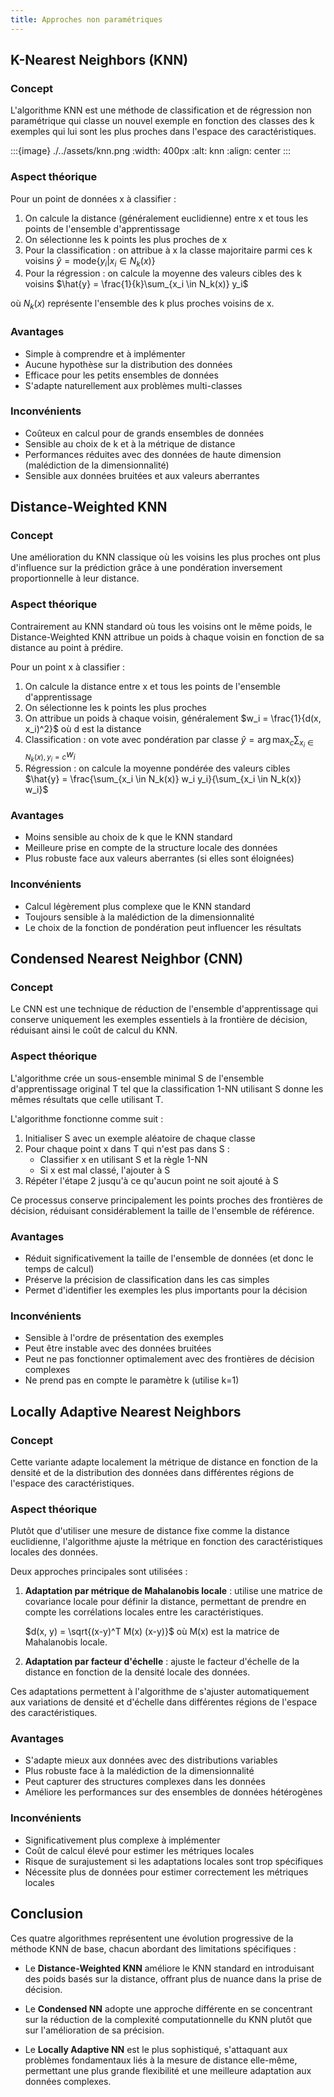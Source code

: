```yaml
---
title: Approches non paramétriques
---
```


## K-Nearest Neighbors (KNN)

### Concept
L'algorithme KNN est une méthode de classification et de régression non paramétrique qui classe un nouvel exemple en fonction des classes des k exemples qui lui sont les plus proches dans l'espace des caractéristiques.

:::{image} ./../assets/knn.png
:width: 400px
:alt: knn
:align: center
:::

### Aspect théorique
Pour un point de données x à classifier :
1. On calcule la distance (généralement euclidienne) entre x et tous les points de l'ensemble d'apprentissage
2. On sélectionne les k points les plus proches de x
3. Pour la classification : on attribue à x la classe majoritaire parmi ces k voisins $\hat{y} = \text{mode}\{y_i | x_i \in N_k(x)\}$
4. Pour la régression : on calcule la moyenne des valeurs cibles des k voisins $\hat{y} = \frac{1}{k}\sum_{x_i \in N_k(x)} y_i$

où $N_k(x)$ représente l'ensemble des k plus proches voisins de x.

### Avantages

- Simple à comprendre et à implémenter
- Aucune hypothèse sur la distribution des données
- Efficace pour les petits ensembles de données
- S'adapte naturellement aux problèmes multi-classes

### Inconvénients
- Coûteux en calcul pour de grands ensembles de données
- Sensible au choix de k et à la métrique de distance
- Performances réduites avec des données de haute dimension (malédiction de la dimensionnalité)
- Sensible aux données bruitées et aux valeurs aberrantes

## Distance-Weighted KNN

### Concept
Une amélioration du KNN classique où les voisins les plus proches ont plus d'influence sur la prédiction grâce à une pondération inversement proportionnelle à leur distance.

### Aspect théorique
Contrairement au KNN standard où tous les voisins ont le même poids, le Distance-Weighted KNN attribue un poids à chaque voisin en fonction de sa distance au point à prédire.

Pour un point x à classifier :
1. On calcule la distance entre x et tous les points de l'ensemble d'apprentissage
2. On sélectionne les k points les plus proches
3. On attribue un poids à chaque voisin, généralement $w_i = \frac{1}{d(x, x_i)^2}$ où d est la distance
4. Classification : on vote avec pondération par classe $\hat{y} = \arg\max_c \sum_{x_i \in N_k(x), y_i=c} w_i$
5. Régression : on calcule la moyenne pondérée des valeurs cibles $\hat{y} = \frac{\sum_{x_i \in N_k(x)} w_i y_i}{\sum_{x_i \in N_k(x)} w_i}$ 

### Avantages
- Moins sensible au choix de k que le KNN standard
- Meilleure prise en compte de la structure locale des données
- Plus robuste face aux valeurs aberrantes (si elles sont éloignées)

### Inconvénients
- Calcul légèrement plus complexe que le KNN standard
- Toujours sensible à la malédiction de la dimensionnalité
- Le choix de la fonction de pondération peut influencer les résultats

## Condensed Nearest Neighbor (CNN)

### Concept
Le CNN est une technique de réduction de l'ensemble d'apprentissage qui conserve uniquement les exemples essentiels à la frontière de décision, réduisant ainsi le coût de calcul du KNN.

### Aspect théorique
L'algorithme crée un sous-ensemble minimal S de l'ensemble d'apprentissage original T tel que la classification 1-NN utilisant S donne les mêmes résultats que celle utilisant T.

L'algorithme fonctionne comme suit :
1. Initialiser S avec un exemple aléatoire de chaque classe
2. Pour chaque point x dans T qui n'est pas dans S :
   - Classifier x en utilisant S et la règle 1-NN
   - Si x est mal classé, l'ajouter à S
3. Répéter l'étape 2 jusqu'à ce qu'aucun point ne soit ajouté à S

Ce processus conserve principalement les points proches des frontières de décision, réduisant considérablement la taille de l'ensemble de référence.

### Avantages
- Réduit significativement la taille de l'ensemble de données (et donc le temps de calcul)
- Préserve la précision de classification dans les cas simples
- Permet d'identifier les exemples les plus importants pour la décision

### Inconvénients
- Sensible à l'ordre de présentation des exemples
- Peut être instable avec des données bruitées
- Peut ne pas fonctionner optimalement avec des frontières de décision complexes
- Ne prend pas en compte le paramètre k (utilise k=1)

## Locally Adaptive Nearest Neighbors

### Concept
Cette variante adapte localement la métrique de distance en fonction de la densité et de la distribution des données dans différentes régions de l'espace des caractéristiques.

### Aspect théorique
Plutôt que d'utiliser une mesure de distance fixe comme la distance euclidienne, l'algorithme ajuste la métrique en fonction des caractéristiques locales des données.

Deux approches principales sont utilisées :
1. **Adaptation par métrique de Mahalanobis locale** : utilise une matrice de covariance locale pour définir la distance, permettant de prendre en compte les corrélations locales entre les caractéristiques.
   
   $d(x, y) = \sqrt{(x-y)^T M(x) (x-y)}$ où M(x) est la matrice de Mahalanobis locale.

2. **Adaptation par facteur d'échelle** : ajuste le facteur d'échelle de la distance en fonction de la densité locale des données.

Ces adaptations permettent à l'algorithme de s'ajuster automatiquement aux variations de densité et d'échelle dans différentes régions de l'espace des caractéristiques.

### Avantages
- S'adapte mieux aux données avec des distributions variables
- Plus robuste face à la malédiction de la dimensionnalité
- Peut capturer des structures complexes dans les données
- Améliore les performances sur des ensembles de données hétérogènes

### Inconvénients
- Significativement plus complexe à implémenter
- Coût de calcul élevé pour estimer les métriques locales
- Risque de surajustement si les adaptations locales sont trop spécifiques
- Nécessite plus de données pour estimer correctement les métriques locales

## Conclusion

Ces quatre algorithmes représentent une évolution progressive de la méthode KNN de base, chacun abordant des limitations spécifiques :

- Le **Distance-Weighted KNN** améliore le KNN standard en introduisant des poids basés sur la distance, offrant plus de nuance dans la prise de décision.
  
- Le **Condensed NN** adopte une approche différente en se concentrant sur la réduction de la complexité computationnelle du KNN plutôt que sur l'amélioration de sa précision.
  
- Le **Locally Adaptive NN** est le plus sophistiqué, s'attaquant aux problèmes fondamentaux liés à la mesure de distance elle-même, permettant une plus grande flexibilité et une meilleure adaptation aux données complexes.